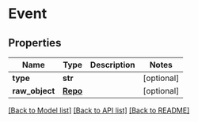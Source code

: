 # Event

## Properties
Name | Type | Description | Notes
------------ | ------------- | ------------- | -------------
**type** | **str** |  | [optional] 
**raw_object** | [**Repo**](Repo.md) |  | [optional] 

[[Back to Model list]](../README.md#documentation-for-models) [[Back to API list]](../README.md#documentation-for-api-endpoints) [[Back to README]](../README.md)


